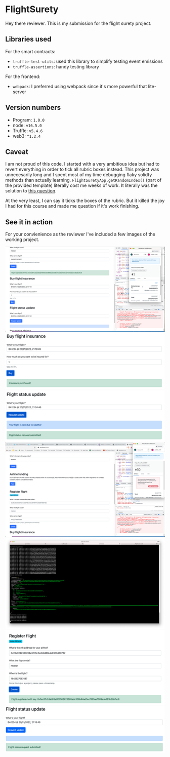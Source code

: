 # FlightSurety

Hey there reviewer. This is my submission for the flight surety project.

## Libraries used
For the smart contracts:
* `truffle-test-utils`: used this library to simplify testing event emissions
* `truffle-assertions`: handy testing library

For the frontend:
* `webpack`: I preferred using webpack since it's more powerful that lite-server

## Version numbers

* Program: `1.0.0`
* node: `v16.5.0`
* Truffle: `v5.4.6`
* web3: `^1.2.4`

## Caveat
I am not proud of this code. I started with a very ambitious idea but had to revert everything in order to tick all rubric boxes instead. This project was unnecesarily long and I spent most of my time debugging flaky solidty methods than actually learning. `FlightSuretyApp.getRandomIndex()` (part of the provided template) literally cost me weeks of work. It literally was the solution to [this question](https://knowledge.udacity.com/questions/707089). 

At the very least, I can say it ticks the boxes of the rubric. But it killed the joy I had for this course and made me question if it's work finishing. 

## See it in action
For your convienience as the reviewer I've included a few images of the working project.

![](./images/buyInsurance.png)
![](./images/buyInsurance2.png)
![](./images/flightStatusUpdate.png)
![](./images/fundAirline.png)
![](./images/oraclesSubmittingResponse.png)
![](./images/registerFlight.png)
![](./images/requestFlightStatus.png)
